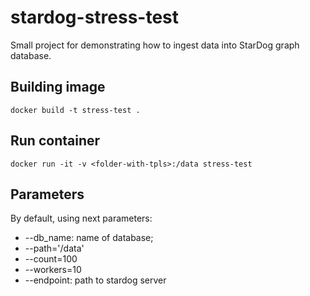 # stardog-stress-test

Small project for demonstrating how to ingest data into StarDog graph database.

## Building image 

```{bash}
docker build -t stress-test .
```

## Run container

```{bash}
docker run -it -v <folder-with-tpls>:/data stress-test
```

## Parameters

By default, using next parameters:
- --db_name: name of database; 
- --path='/data'
- --count=100
- --workers=10
- --endpoint: path to stardog server

